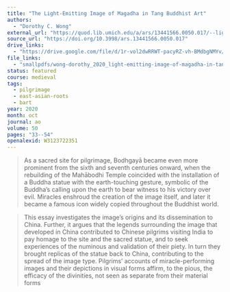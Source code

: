 ```yaml
---
title: "The Light-Emitting Image of Magadha in Tang Buddhist Art"
authors:
  - "Dorothy C. Wong"
external_url: "https://quod.lib.umich.edu/a/ars/13441566.0050.017/--light-emitting-image-of-magadha-in-tang-buddhist-art?rgn=main;view=fulltext"
source_url: "https://doi.org/10.3998/ars.13441566.0050.017"
drive_links:
  - "https://drive.google.com/file/d/1r-vol2dwRRWT-pacyRZ-vh-BMdbgNMYv/view?usp=drivesdk"
file_links:
  - "smallpdfs/wong-dorothy_2020_light-emitting-image-of-magadha-in-tang.pdf"
status: featured
course: medieval
tags:
  - pilgrimage
  - east-asian-roots
  - bart
year: 2020
month: oct
journal: ao
volume: 50
pages: "33--54"
openalexid: W3123722351
---
```


> As a sacred site for pilgrimage, Bodhgayā became even more prominent from the sixth and seventh centuries onward, when the rebuilding of the Mahābodhi Temple coincided with the installation of a Buddha statue with the earth-touching gesture, symbolic of the Buddha’s calling upon the earth to bear witness to his victory over evil.
Miracles enshroud the creation of the image itself, and later it became a famous icon widely copied throughout the Buddhist world.

> This essay investigates the image’s origins and its dissemination to China.
Further, it argues that the legends surrounding the image that developed in China contributed to Chinese pilgrims visiting India to pay homage to the site and the sacred statue, and to seek experiences of the numinous and validation of their piety.
In turn they brought replicas of the statue back to China, contributing to the spread of the image type.
Pilgrims’ accounts of miracle-performing images and their depictions in visual forms affirm, to the pious, the efficacy of the divinities, not seen as separate from their material forms
